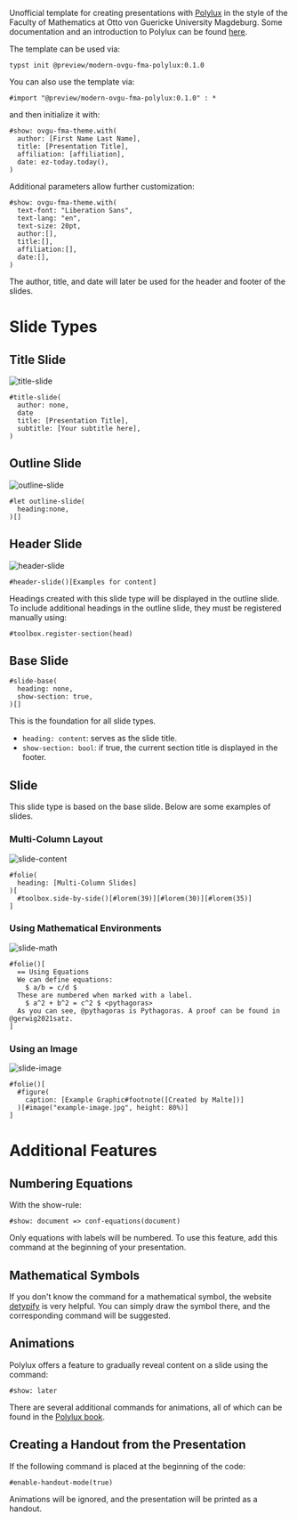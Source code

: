Unofficial template for creating presentations with [Polylux](https://typst.app/universe/package/polylux) in the style of the Faculty of Mathematics at Otto von Guericke University Magdeburg. Some documentation and an introduction to Polylux can be found [here](https://polylux.dev/book/).

The template can be used via:
```
typst init @preview/modern-ovgu-fma-polylux:0.1.0
```

You can also use the template via:
```typ
#import "@preview/modern-ovgu-fma-polylux:0.1.0" : *
```
and then initialize it with:
```typ
#show: ovgu-fma-theme.with(
  author: [First Name Last Name],
  title: [Presentation Title],
  affiliation: [affiliation],
  date: ez-today.today(),
)
```
Additional parameters allow further customization:
```typ
#show: ovgu-fma-theme.with(
  text-font: "Liberation Sans",
  text-lang: "en",
  text-size: 20pt,
  author:[],
  title:[],
  affiliation:[],
  date:[],
)
```
The author, title, and date will later be used for the header and footer of the slides.

# Slide Types
## Title Slide
![title-slide](./images/title-slide.png)
```typ
#title-slide(
  author: none,
  date
  title: [Presentation Title],
  subtitle: [Your subtitle here],
)
```

## Outline Slide
![outline-slide](./images/outline-slide.png)
```typ
#let outline-slide(
  heading:none,
)[]
```

## Header Slide
![header-slide](./images/header-slide.png)
```typ
#header-slide()[Examples for content]
```
Headings created with this slide type will be displayed in the outline slide. To include additional headings in the outline slide, they must be registered manually using:
```typ
#toolbox.register-section(head)
```

## Base Slide
```typ
#slide-base(
  heading: none,
  show-section: true,
)[]
```
This is the foundation for all slide types.
- `heading: content`: serves as the slide title.
- `show-section: bool`: if true, the current section title is displayed in the footer.

## Slide
This slide type is based on the base slide. Below are some examples of slides.
### Multi-Column Layout
![slide-content](./images/slide-content.png)
```typ
#folie(
  heading: [Multi-Column Slides]
)[
  #toolbox.side-by-side()[#lorem(39)][#lorem(30)][#lorem(35)]
]
```

### Using Mathematical Environments
![slide-math](./images/slide-math.png)
```typ
#folie()[
  == Using Equations
  We can define equations:
    $ a/b = c/d $
  These are numbered when marked with a label.
    $ a^2 + b^2 = c^2 $ <pythagoras>
  As you can see, @pythagoras is Pythagoras. A proof can be found in @gerwig2021satz.
]
```

### Using an Image
![slide-image](./images/slide-image.png)
```typ
#folie()[
  #figure(
    caption: [Example Graphic#footnote([Created by Malte])]
  )[#image("example-image.jpg", height: 80%)]
]
```

# Additional Features

## Numbering Equations

With the show-rule:

```typ
#show: document => conf-equations(document)
```

Only equations with labels will be numbered. To use this feature, add this command at the beginning of your presentation.

## Mathematical Symbols

If you don't know the command for a mathematical symbol, the website [detypify](https://detypify.quarticcat.com/) is very helpful. You can simply draw the symbol there, and the corresponding command will be suggested.

## Animations

Polylux offers a feature to gradually reveal content on a slide using the command:

```typ
#show: later
```

There are several additional commands for animations, all of which can be found in the [Polylux book](https://polylux.dev/book/dynamic/helper.html#higher-level-helper-functions).

## Creating a Handout from the Presentation

If the following command is placed at the beginning of the code:

```typ
#enable-handout-mode(true)
```

Animations will be ignored, and the presentation will be printed as a handout.

